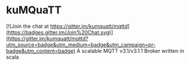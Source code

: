 # kuMQuaTT

[![Join the chat at https://gitter.im/kumquatt/mqttd](https://badges.gitter.im/Join%20Chat.svg)](https://gitter.im/kumquatt/mqttd?utm_source=badge&utm_medium=badge&utm_campaign=pr-badge&utm_content=badge)
A scalable MQTT  v3.1/v3.1.1 Broker written in scala
